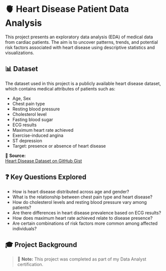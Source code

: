 # 🫀 Heart Disease Patient Data Analysis

This project presents an exploratory data analysis (EDA) of medical data from cardiac patients. The aim is to uncover patterns, trends, and potential risk factors associated with heart disease using descriptive statistics and visualizations.

## 📊 Dataset

The dataset used in this project is a publicly available heart disease dataset, which contains medical attributes of patients such as:

- Age, Sex
- Chest pain type
- Resting blood pressure
- Cholesterol level
- Fasting blood sugar
- ECG results
- Maximum heart rate achieved
- Exercise-induced angina
- ST depression
- Target: presence or absence of heart disease

🔗 **Source:**  
[Heart Disease Dataset on GitHub Gist](https://gist.githubusercontent.com/trantuyen082001/1fc2f5c0ad1507f40e721e6d18b34138/raw/56c3ca73768ceb74cdf6aa20ee7314c47d6ae08e/heart.csv)

## ❓ Key Questions Explored

- How is heart disease distributed across age and gender?
- What is the relationship between chest pain type and heart disease?
- How do cholesterol levels and resting blood pressure vary among patients?
- Are there differences in heart disease prevalence based on ECG results?
- How does maximum heart rate achieved relate to disease presence?
- Are certain combinations of risk factors more common among affected individuals?

## 🎓 Project Background

> 📘 **Note:** This project was completed as part of my Data Analyst certification. 
